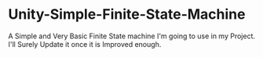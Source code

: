 # Unity-Simple-Finite-State-Machine
A Simple and Very Basic Finite State machine I'm going to use in my Project. I'll Surely Update it once it is Improved enough.
